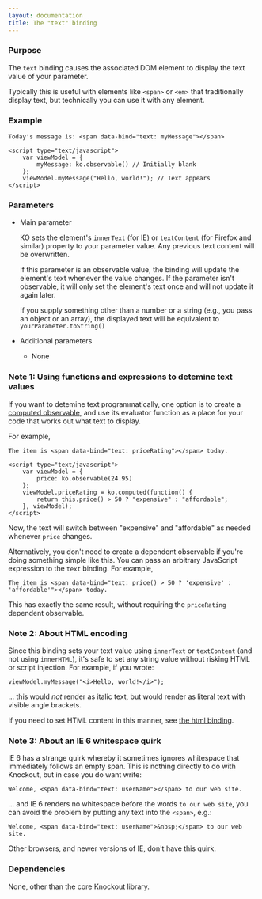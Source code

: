 ```yaml
---
layout: documentation
title: The "text" binding
---
```


### Purpose
The `text` binding causes the associated DOM element to display the text value of your parameter.

Typically this is useful with elements like `<span>` or `<em>` that traditionally display text, but technically you can use it with any element.

### Example
    Today's message is: <span data-bind="text: myMessage"></span>
    
    <script type="text/javascript">
	    var viewModel = {
			myMessage: ko.observable() // Initially blank
	    };
	    viewModel.myMessage("Hello, world!"); // Text appears
    </script>

### Parameters

 * Main parameter
   
   KO sets the element's `innerText` (for IE) or `textContent` (for Firefox and similar) property to your parameter value. Any previous text content will be overwritten.
   
   If this parameter is an observable value, the binding will update the element's text whenever the value changes. If the parameter isn't observable, it will only set the element's text once and will not update it again later.   
   
   If you supply something other than a number or a string (e.g., you pass an object or an array), the displayed text will be equivalent to `yourParameter.toString()`
   
 * Additional parameters 

   * None

### Note 1: Using functions and expressions to detemine text values

If you want to detemine text programmatically, one option is to create a [computed observable](dependentObservables.html), and use its evaluator function as a place for your code that works out what text to display.

For example,

    The item is <span data-bind="text: priceRating"></span> today.
    
    <script type="text/javascript">
	    var viewModel = {
			price: ko.observable(24.95)
	    };
	    viewModel.priceRating = ko.computed(function() {
	    	return this.price() > 50 ? "expensive" : "affordable";
	    }, viewModel);
    </script>

Now, the text will switch between "expensive" and "affordable" as needed whenever `price` changes.

Alternatively, you don't need to create a dependent observable if you're doing something simple like this. You can pass an arbitrary JavaScript expression to the `text` binding. For example,

    The item is <span data-bind="text: price() > 50 ? 'expensive' : 'affordable'"></span> today.

This has exactly the same result, without requiring the `priceRating` dependent observable.

### Note 2: About HTML encoding

Since this binding sets your text value using `innerText` or `textContent` (and not using `innerHTML`), it's safe to set any string value without risking HTML or script injection. For example, if you wrote:

    viewModel.myMessage("<i>Hello, world!</i>");

... this would *not* render as italic text, but would render as literal text with visible angle brackets.

If you need to set HTML content in this manner, see [the html binding](html-binding.html).

### Note 3: About an IE 6 whitespace quirk

IE 6 has a strange quirk whereby it sometimes ignores whitespace that immediately follows an empty span. This is nothing directly to do with Knockout, but in case you do want write:

    Welcome, <span data-bind="text: userName"></span> to our web site.
    
... and IE 6 renders no whitespace before the words `to our web site`, you can avoid the problem by putting any text into the `<span>`, e.g.:

    Welcome, <span data-bind="text: userName">&nbsp;</span> to our web site.	
    
Other browsers, and newer versions of IE, don't have this quirk.

### Dependencies

None, other than the core Knockout library.